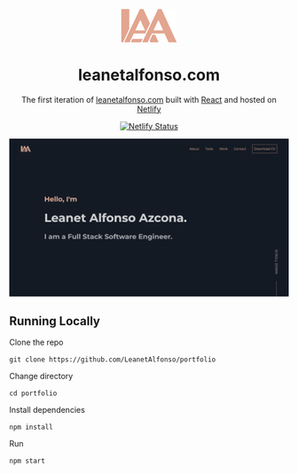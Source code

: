 <div align="center">
  <img alt="Logo" src="./src/assets/logo.png" width="100" />
</div>
<h1 align="center">
  leanetalfonso.com
</h1>
<p align="center">
  The first iteration of <a href="https://leanetalfonso.com" target="_blank">leanetalfonso.com</a> built with <a href="https://reactjs.org/ " target="_blank">React</a> and hosted on <a href="https://www.netlify.com/" target="_blank">Netlify</a>
</p>

<p align="center">
  <a href="https://app.netlify.com/sites/leanetalfonso/deploys" target="_blank">
    <img src="https://api.netlify.com/api/v1/badges/a1d0ea75-bfa4-420e-9517-ca56957c2a78/deploy-status" alt="Netlify Status" />
  </a>
</p>

<img alt="demo" src="./src/assets/demo.png"  height="auto"/>

## Running Locally

Clone the repo

```
git clone https://github.com/LeanetAlfonso/portfolio
```

Change directory

```
cd portfolio
```

Install dependencies

```
npm install
```

Run

```
npm start
```
